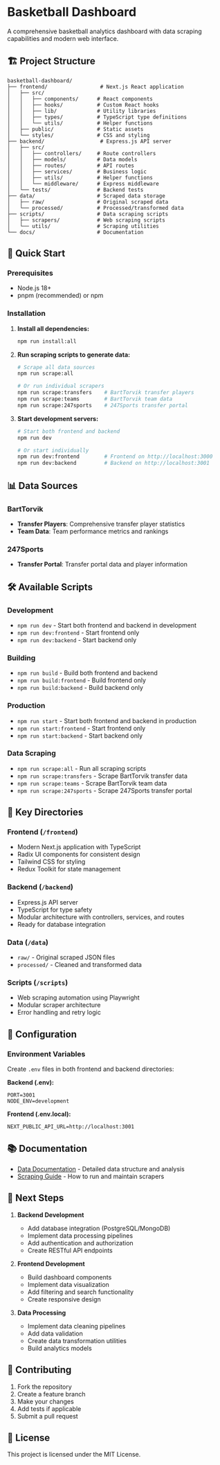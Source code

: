 # Basketball Dashboard

A comprehensive basketball analytics dashboard with data scraping capabilities and modern web interface.

## 🏗️ Project Structure

```
basketball-dashboard/
├── frontend/                 # Next.js React application
│   ├── src/
│   │   ├── components/      # React components
│   │   ├── hooks/           # Custom React hooks
│   │   ├── lib/             # Utility libraries
│   │   ├── types/           # TypeScript type definitions
│   │   └── utils/           # Helper functions
│   ├── public/              # Static assets
│   └── styles/              # CSS and styling
├── backend/                  # Express.js API server
│   ├── src/
│   │   ├── controllers/     # Route controllers
│   │   ├── models/          # Data models
│   │   ├── routes/          # API routes
│   │   ├── services/        # Business logic
│   │   ├── utils/           # Helper functions
│   │   └── middleware/      # Express middleware
│   └── tests/               # Backend tests
├── data/                    # Scraped data storage
│   ├── raw/                 # Original scraped data
│   └── processed/           # Processed/transformed data
├── scripts/                 # Data scraping scripts
│   ├── scrapers/            # Web scraping scripts
│   └── utils/               # Scraping utilities
└── docs/                    # Documentation
```

## 🚀 Quick Start

### Prerequisites
- Node.js 18+ 
- pnpm (recommended) or npm

### Installation

1. **Install all dependencies:**
   ```bash
   npm run install:all
   ```

2. **Run scraping scripts to generate data:**
   ```bash
   # Scrape all data sources
   npm run scrape:all
   
   # Or run individual scrapers
   npm run scrape:transfers    # BartTorvik transfer players
   npm run scrape:teams        # BartTorvik team data
   npm run scrape:247sports    # 247Sports transfer portal
   ```

3. **Start development servers:**
   ```bash
   # Start both frontend and backend
   npm run dev
   
   # Or start individually
   npm run dev:frontend        # Frontend on http://localhost:3000
   npm run dev:backend         # Backend on http://localhost:3001
   ```

## 📊 Data Sources

### BartTorvik
- **Transfer Players**: Comprehensive transfer player statistics
- **Team Data**: Team performance metrics and rankings

### 247Sports
- **Transfer Portal**: Transfer portal data and player information

## 🛠️ Available Scripts

### Development
- `npm run dev` - Start both frontend and backend in development
- `npm run dev:frontend` - Start frontend only
- `npm run dev:backend` - Start backend only

### Building
- `npm run build` - Build both frontend and backend
- `npm run build:frontend` - Build frontend only
- `npm run build:backend` - Build backend only

### Production
- `npm run start` - Start both frontend and backend in production
- `npm run start:frontend` - Start frontend only
- `npm run start:backend` - Start backend only

### Data Scraping
- `npm run scrape:all` - Run all scraping scripts
- `npm run scrape:transfers` - Scrape BartTorvik transfer data
- `npm run scrape:teams` - Scrape BartTorvik team data
- `npm run scrape:247sports` - Scrape 247Sports transfer portal

## 📁 Key Directories

### Frontend (`/frontend`)
- Modern Next.js application with TypeScript
- Radix UI components for consistent design
- Tailwind CSS for styling
- Redux Toolkit for state management

### Backend (`/backend`)
- Express.js API server
- TypeScript for type safety
- Modular architecture with controllers, services, and routes
- Ready for database integration

### Data (`/data`)
- `raw/` - Original scraped JSON files
- `processed/` - Cleaned and transformed data

### Scripts (`/scripts`)
- Web scraping automation using Playwright
- Modular scraper architecture
- Error handling and retry logic

## 🔧 Configuration

### Environment Variables
Create `.env` files in both frontend and backend directories:

**Backend (.env):**
```env
PORT=3001
NODE_ENV=development
```

**Frontend (.env.local):**
```env
NEXT_PUBLIC_API_URL=http://localhost:3001
```

## 📚 Documentation

- [Data Documentation](docs/DATA_README.md) - Detailed data structure and analysis
- [Scraping Guide](docs/SCRAPING_GUIDE.md) - How to run and maintain scrapers

## 🎯 Next Steps

1. **Backend Development**
   - Add database integration (PostgreSQL/MongoDB)
   - Implement data processing pipelines
   - Add authentication and authorization
   - Create RESTful API endpoints

2. **Frontend Development**
   - Build dashboard components
   - Implement data visualization
   - Add filtering and search functionality
   - Create responsive design

3. **Data Processing**
   - Implement data cleaning pipelines
   - Add data validation
   - Create data transformation utilities
   - Build analytics models

## 🤝 Contributing

1. Fork the repository
2. Create a feature branch
3. Make your changes
4. Add tests if applicable
5. Submit a pull request

## 📄 License

This project is licensed under the MIT License. 